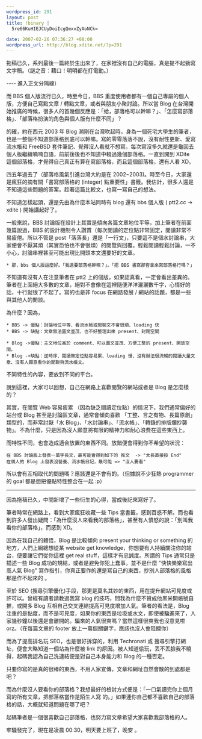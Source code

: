 ```yaml
--- 
wordpress_id: 291
layout: post
title: !binary |
  5re66KuHIEJCUyDoiIcgQmxvZyAoNCk=

date: 2007-02-26 07:36:27 +08:00
wordpress_url: http://blog.xdite.net/?p=291
---
```

拖稿已久，系列最後一篇終於生出來了，在家裡沒有自己的電腦，真是提不起勁寫文字稿。（謎之音：藉口！明明都在打電動。）


---- 進入正文分隔線）


而 BBS 個人版流行已久，時至今日，BBS 重度使用者都有一個自己專屬的個人版，方便自己寫點文章 / 轉點文章，或者與朋友小聚討論。所以當 Blog 在台灣開始推廣的時候，很多人的首幾個反應是：「蛤，部落格可以幹嘛？」、「怎麼寫部落格」、「部落格扮演的角色與個人版有什麼不同」？

<!--more-->

的確，約在西元 2003 年 Blog 潮剛在台灣吹起時，身為一個死宅大學生的筆者，也是一整個不知道部落格到底可以幹嘛。寫的零零落落不說，沒有耐性更新、愛寫流水帳和 FreeBSD 套件筆記、覺得沒人看就不想寫。每次寫沒多久就還是龜回去個人版繼續喃喃自語，前前後後也不知道中輟過幾個部落格。一直到開到 XDite 這個部落格，才覺得自己真正有算在寫部落格，而且這個部落格，還有人看 XD。


四五年過去了（部落格風氣引進台灣大約是在 2002~2003)。時至今日，大家還是瘋狂的摘有關「書寫部落格的 (integer) 點重要性」書籤。我估計，很多人還是不知道這些問題的答案。趁著這篇比較文，也寫一寫自己的想法。


不知道怎樣起頭，還是先由為什麼本站同時有 blog 還有 bbs 個人版 ( ptt2.cc -> xdite ) 開始講起好了。


一般來說，BBS 討論版在設計上其實是傾向各篇文章地位平等，加上筆者在前面幾篇說過，BBS 的設計機制令人讚賞（每次閱讀的定位點非常固定，閱讀非常不易疲倦。所以不管是 post「落落長」還是「一行文」，只要這不是個水討論串，大家便會不厭其煩（其實恐怕也不會很煩）的閱覽與回覆。輕鬆閱讀輕鬆討論，一不小心，討論串裡甚至可能出現比開頭本文還要好的文章。

    * 那，bbs 個人版這麼好。「我還要部落格幹嘛？」。「把 BBS 書寫那套拿來寫部落格行嗎？」


不知道有沒有人在注意筆者在 ptt2 上的個版，如果認真看，一定會看出差異的。筆者在上面絕大多數的文章，絕對不會像在這裡隨便洋洋灑灑數千字，心情好的話，十行就很了不起了。寫的也是非 focus 在網路發展 / 網站的話題，都是一些與其他人的閒談。


為什麼？因為，

    * BBS -> 優點：討論地位平等、看流水帳或閒聊文不會很煩、loading 快
    * BBS -> 缺點：文章無法圖文並茂，也不好整理出來 present、封閉空間

    * Blog ->優點：主文地位高於 comment、可以圖文並茂、方便工整的 present、開放空間。
    * Blog ->缺點：逆時序、閱讀無定位點容易累、loading 慢、沒有辦法很流暢的閱讀大量文章、沒有人願意看你的閒聊與流水帳文。


不同特性的內容，要放到不同的平台。


說到這裡，大家可以回想，自己在網路上喜歡閱覽的網站或者是 Blog 是怎麼樣的？


其實，在閱覽 Web 容易疲累 （因為缺乏閱讀定位點）的情況下，我們通常偏好的站台或 Blog 甚至是討論區文章，通常會傾向喜歡 「工整、言之有物、長篇原創」類型的，而非常討厭「水 Blog」、「水討論串」、「流水帳」、「轉錄的排版爛抄襲物」。不為什麼，只是因為沒人願意將有限的精神力和耐心浪費在這些東西上。


而特性不同，也會造成適合放置的東西不同。放錯便會得到你不希望的狀況：

    在 BBS 討論版上發表一萬字長文，最可能會得到如下的 推文  -> "太長直接按 End"
    在個人的 Blog 上發表沒營養、流水帳日記，最可能 => "沒人要看"



所以會有互相取代的問題嗎？應該還是不會有的。（但據說不少狂熱 programmer 的 goal 都是想把優點特性整合在一起 :p）

----------

因為拖稿已久，中間新增了一些衍生的心得，當成後記來寫好了。


筆者時常在網路上，看到大家瘋狂收藏一些 Tips 當書籤，感到百惑不解。而也看到許多人發出疑問：「為什麼沒人來看我的部落格」，甚至有人憤怒的說：「別叫我看你的部落格」，而感到 XD。


因為在我自己的體悟，Blog 是比較傾向 present your thinking or something 的地方，人們上網總想從某 website get knowledge，你想要有人持續關注你的站台，便要讓它們從你這裡 get real stuff，這樣才有忠誠度。所謂的 Tips 通常只是描述一些 Blog 成功的規結，或者是避免你犯上蠢事，並不是什麼 "快快樂樂寫出高人氣 Blog" 寫作指引，你真正要作的還是寫自己的東西，抄別人部落格的風格那是作不起來的 。


至於 SEO (搜尋引擎優化)手段，那更是莫名其妙的東西，用在提升網站可見度或許可以。曾經有讀者請教過我寫 blog 的技巧，問我為什麼不贊成他黑米開帳號自推，或開多 Blog 互相自己交叉連結提高可見度增加人氣。筆者的看法是，Blog 注重的是黏度，而不是可見度，如果你的東西是垃圾或水文，即使被騙進來了，人家幾秒鐘以後還是會離開的。騙來的人氣很爽嗎？當然這樣很爽我也沒意見啦 orz。（在每篇文章的 footer 放上一萬個關鍵字，應該也沒人會阻攔你）


而為了提高排名玩 SEO，也是很好拆穿的，利用 Techronati 或 搜尋引擎打網址，便會大略知道一個站為什麼被 link 的原因。被人知道偷玩，丟不丟臉我不曉得，起碼我認為自己洗連結便是對自己本身能力和 Blog 的一種否定。


只要你寫的是真的很棒的東西，不用人家宣傳，文章和網址自然會散的到處都是吧？


而為什麼沒人要看你的部落格？我想最好的檢討方式便是：「一口氣讀完你上個月寫的所有文章，把部落格當作是陌生人寫
的。」如果連你自己都不喜歡自己的部落格的話，大概就知道問題在哪了吧？


起碼筆者是一個很喜歡自己部落格，也努力寫文章希望大家喜歡我部落格的人。


牢騷發完了，現在是凌晨 00:30，明天要上班了，晚安 。

